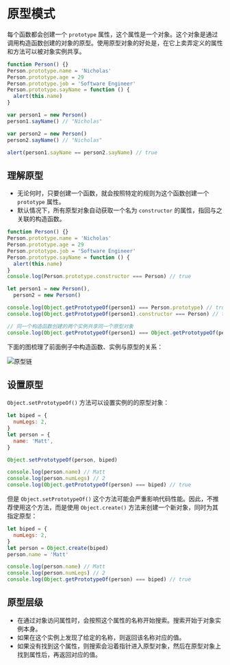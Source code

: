 # 原型模式

每个函数都会创建一个 `prototype` 属性，这个属性是一个对象。这个对象是通过调用构造函数创建的对象的原型。使用原型对象的好处是，在它上卖弄定义的属性和方法可以被对象实例共享。

```js
function Person() {}
Person.prototype.name = 'Nicholas'
Person.prototype.age = 29
Person.prototype.job = 'Software Engineer'
Person.prototype.sayName = function () {
  alert(this.name)
}

var person1 = new Person()
person1.sayName() // "Nicholas"

var person2 = new Person()
person2.sayName() // "Nicholas"

alert(person1.sayName == person2.sayName) // true
```

## 理解原型

- 无论何时，只要创建一个函数，就会按照特定的规则为这个函数创建一个 `prototype` 属性。
- 默认情况下，所有原型对象自动获取一个名为 `constructor` 的属性，指回与之关联的构造函数。

```js
function Person() {}
Person.prototype.name = 'Nicholas'
Person.prototype.age = 29
Person.prototype.job = 'Software Engineer'
Person.prototype.sayName = function () {
  alert(this.name)
}
console.log(Person.prototype.constructor === Person) // true

let person1 = new Person(),
  person2 = new Person()

console.log(Object.getPrototypeOf(person1) === Person.prototype) // true
console.log(Object.getPrototypeOf(person1).constructor === Person) // true

// 同一个构造函数创建的两个实例共享同一个原型对象
console.log(Object.getPrototypeOf(person1) === Object.getPrototypeOf(person2)) // true
```

下面的图梳理了前面例子中构造函数、实例与原型的关系：

![原型链](https://cdn.luohuidong.cn/clipboard_20231110_011637.png)

## 设置原型

`Object.setPrototypeOf()` 方法可以设置实例的的原型对象：

```js
let biped = {
  numLegs: 2,
}
let person = {
  name: 'Matt',
}

Object.setPrototypeOf(person, biped)

console.log(person.name) // Matt
console.log(person.numLegs) // 2
console.log(Object.getPrototypeOf(person) === biped) // true
```

但是 `Object.setPrototypeOf()` 这个方法可能会严重影响代码性能。因此，不推荐使用这个方法，而是使用 `Object.create()` 方法来创建一个新对象，同时为其指定原型：

```js
let biped = {
  numLegs: 2,
}
let person = Object.create(biped)
person.name = 'Matt'

console.log(person.name) // Matt
console.log(person.numLegs) // 2
console.log(Object.getPrototypeOf(person) === biped) // true
```

## 原型层级

- 在通过对象访问属性时，会按照这个属性的名称开始搜索。搜索开始于对象实例本身。
- 如果在这个实例上发现了给定的名称，则返回该名称对应的值。
- 如果没有找到这个属性，则搜索会沿着指针进入原型对象，然后在原型对象上找到属性后，再返回对应的值。
